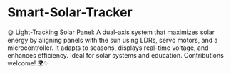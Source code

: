 # Smart-Solar-Tracker
🌞 Light-Tracking Solar Panel: A dual-axis system that maximizes solar energy by aligning panels with the sun using LDRs, servo motors, and a microcontroller. It adapts to seasons, displays real-time voltage, and enhances efficiency. Ideal for solar systems and education. Contributions welcome! 🌍✨
